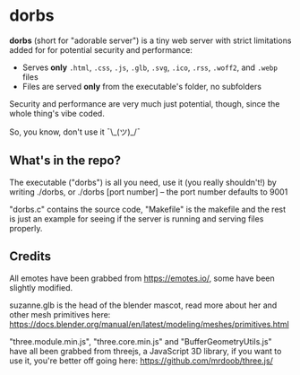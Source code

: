 # dorbs

**dorbs** (short for "adorable server") is a tiny web server with strict limitations added for for potential security and performance:

- Serves **only** `.html`, `.css`, `.js`, `.glb`, `.svg`, `.ico`, `.rss`, `.woff2`, and `.webp` files
- Files are served **only** from the executable's folder, no subfolders

Security and performance are very much just potential, though, since the whole thing's vibe coded.

So, you know, don't use it  ¯\\\_(ツ)\_/¯

## What's in the repo?

The executable ("dorbs") is all you need, use it (you really shouldn't!) by writing ./dorbs, or ./dorbs [port number] – the port number defaults to 9001

"dorbs.c" contains the source code, "Makefile" is the makefile and the rest is just an example for seeing if the server is running and serving files properly.

## Credits

All emotes have been grabbed from https://emotes.io/, some have been slightly modified.

suzanne.glb is the head of the blender mascot, read more about her and other mesh primitives here: https://docs.blender.org/manual/en/latest/modeling/meshes/primitives.html

"three.module.min.js", "three.core.min.js" and "BufferGeometryUtils.js" have all been grabbed from threejs, a JavaScript 3D library, if you want to use it, you're better off going here: https://github.com/mrdoob/three.js/